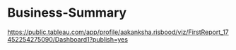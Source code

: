 # Business-Summary
https://public.tableau.com/app/profile/aakanksha.risbood/viz/FirstReport_17452254275090/Dashboard1?publish=yes
